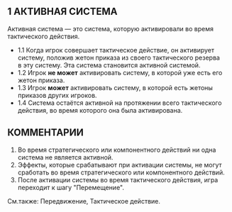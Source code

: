 1 АКТИВНАЯ СИСТЕМА
---

Активная система — это система, которую активировали во время тактического действия.
* 1.1 Когда игрок совершает тактическое действие, он активирует систему, положив жетон приказа из своего тактического резерва в эту систему. Эта система становится активной системой.
* 1.2 Игрок **не может** активировать систему, в которой уже есть его жетон приказа.
* 1.3 Игрок **может** активировать систему, в которой есть жетоны приказов других игроков.
* 1.4 Система остаётся активной на протяжении всего тактического действия, во время которого она была активирована.

КОММЕНТАРИИ
---
1) Во время стратегического или компонентного действий ни одна система не является активной.
2) Эффекты, которые срабатывают при активации системы, не могут сработать во время стратегического или компонентного действий.
3) После активации системы во время тактического действия, игра переходит к шагу "Перемещение".

См.также: Передвижение, Тактическое действие.
